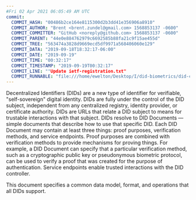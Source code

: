 ```yaml
---
#Fri 02 Apr 2021 06:05:49 AM UTC
commit:
  COMMIT_HASH: "00486b2ce164e8115300d2b3dd41e356906a8910"
  COMMIT_AUTHOR: "Brent <brent.zundel@gmail.com> 1568853137 -0600"
  COMMIT_COMMITTER: "GitHub <noreply@github.com> 1568853137 -0600"
  COMMIT_PARENT: "44e0e884762979c6692585b88fa21c9f15ae455d"
  COMMIT_TREE: "563474a3828d9669ecd5df9971a568406060e129"
  COMMIT_DATA: "2019-09-18T18:32:17-06:00"
  COMMIT_DATE: "2019-09-19"
  COMMIT_TIME: "00:32:17"
  COMMIT_TIMESTAMP: "2019-09-19T00:32:17"
  COMMIT_LINE: ""Update ietf-registration.txt"
  COMMIT_RUNNABLE: "file:///home/ewelton/Desktop/I/did-biometrics/did-core-dataset/analysis/gitinfo/00486b2ce164e8115300d2b3dd41e356906a8910/snapshot/index.html"
---
```


<section id="abstract">
<p>
Decentralized Identifiers (DIDs) are a new type of identifier for
verifiable, "self-sovereign" digital identity. DIDs are fully under the
control of the DID subject, independent from any centralized registry,
identity provider, or certificate authority. DIDs are URLs that relate
a DID subject to means for trustable interactions with that subject.
DIDs resolve to DID Documents — simple documents that describe how to
use that specific DID. Each DID Document may contain at least three
things: proof purposes, verification methods, and service endpoints.
Proof purposes are combined with verification methods to provide mechanisms
for proving things. For example, a DID Document can specify that a particular
verification method, such as a cryptographic public key or pseudonymous
biometric protocol, can be used to verify a proof that was created for the
purpose of authentication. Service endpoints enable trusted interactions with
the DID controller.
    </p>
<p>
This document specifies a common data model, format, and operations
that all DIDs support.
    </p>
</section>
